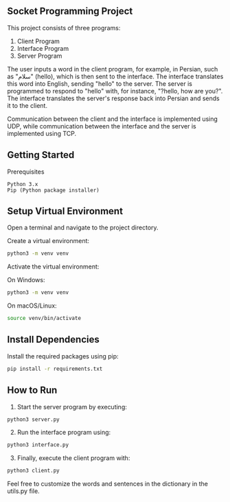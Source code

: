 ## Socket Programming Project  

This project consists of three programs:

1. Client Program
2. Interface Program
3. Server Program

The user inputs a word in the client program, for example, in Persian, such as "سلام" (hello), which is then sent to the interface. The interface translates this word into English, sending "hello" to the server. The server is programmed to respond to "hello" with, for instance, "?hello, how are you?". The interface translates the server's response back into Persian and sends it to the client.

Communication between the client and the interface is implemented using UDP, while communication between the interface and the server is implemented using TCP.


## Getting Started

Prerequisites

    Python 3.x
    Pip (Python package installer)


## Setup Virtual Environment

Open a terminal and navigate to the project directory.

Create a virtual environment:

~~~bash  
python3 -m venv venv
~~~  

Activate the virtual environment:

On Windows:
~~~bash  
python3 -m venv venv
~~~  

On macOS/Linux:

~~~bash  
source venv/bin/activate
~~~  

## Install Dependencies
Install the required packages using pip:

~~~bash  
pip install -r requirements.txt
~~~  


## How to Run

1. Start the server program by executing:
~~~ bash 
python3 server.py
~~~

2. Run the interface program using:
~~~ bash 
python3 interface.py
~~~

3. Finally, execute the client program with:
~~~ bash 
python3 client.py
~~~

Feel free to customize the words and sentences in the dictionary in the utils.py file.


